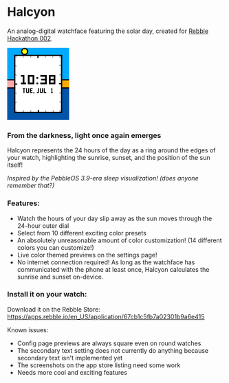 # Halcyon
An analog-digital watchface featuring the solar day, created for [Rebble Hackathon 002](https://rebble.io/hackathon-002/).

![Example screenshot](misc/example_gif.gif)

### From the darkness, light once again emerges

Halcyon represents the 24 hours of the day as a ring around the edges of your watch, highlighting the sunrise, sunset, and the position of the sun itself!

*Inspired by the PebbleOS 3.9-era sleep visualization! (does anyone remember that?)*

### Features:

* Watch the hours of your day slip away as the sun moves through the 24-hour outer dial
* Select from 10 different exciting color presets
* An absolutely unreasonable amount of color customization! (14 different colors you can customize!)
* Live color themed previews on the settings page!
* No internet connection required! As long as the watchface has communicated with the phone at least once, Halcyon calculates the sunrise and sunset on-device.

### Install it on your watch: 

Download it on the Rebble Store:
https://apps.rebble.io/en_US/application/67cb1c5fb7a02301b9a6e415

Known issues:
 - Config page previews are always square even on round watches
 - The secondary text setting does not currently do anything because secondary text isn't implemented yet
 - The screenshots on the app store listing need some work
 - Needs more cool and exciting features
